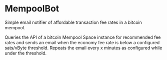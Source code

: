 # MempoolBot

Simple email notifier of affordable transaction fee rates in a bitcoin mempool.

Queries the API of a bitcoin Mempool Space instance for recommended fee rates and sends an email when the economy fee rate is below a configured sats/vByte threshold.
Repeats the email every x minutes as configured while under the threshold.
